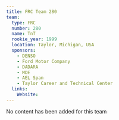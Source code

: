 ```yaml
---
title: FRC Team 280
team:
  type: FRC
  number: 280
  name: TnT
  rookie_year: 1999
  location: Taylor, Michigan, USA
  sponsors:
    - DENSO
    - Ford Motor Company
    - DADARA
    - MDE
    - AEL Span
    - Taylor Career and Technical Center
  links:
    Website: 
---
```

No content has been added for this team